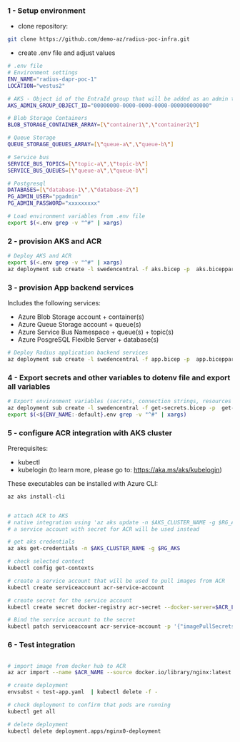 
### 1 - Setup environment
- clone repository: 
```bash
git clone https://github.com/demo-az/radius-poc-infra.git
```
- create .env file and adjust values
```bash
# .env file
# Environment settings
ENV_NAME="radius-dapr-poc-1"
LOCATION="westus2"

# AKS - Object id of the EntraId group that will be added as an admin to the AKS cluster
AKS_ADMIN_GROUP_OBJECT_ID="00000000-0000-0000-0000-000000000000"

# Blob Storage Containers
BLOB_STORAGE_CONTAINER_ARRAY=[\"container1\",\"container2\"]

# Queue Storage
QUEUE_STORAGE_QUEUES_ARRAY=[\"queue-a\",\"queue-b\"]

# Service bus
SERVICE_BUS_TOPICS=[\"topic-a\",\"topic-b\"]
SERVICE_BUS_QUEUES=[\"queue-a\",\"queue-b\"]

# Postgresql
DATABASES=[\"database-1\",\"database-2\"]
PG_ADMIN_USER="pgadmin"
PG_ADMIN_PASSWORD="xxxxxxxxx"
```	
```bash
# Load environment variables from .env file
export $(<.env grep -v "^#" | xargs)
```
### 2 - provision AKS and ACR
```bash
# Deploy AKS and ACR
export $(<.env grep -v "^#" | xargs)
az deployment sub create -l swedencentral -f aks.bicep -p  aks.bicepparam -n radius-poc-aks-1
```
### 3 - provision App backend services
Includes the following services:
- Azure Blob Storage account + container(s)
- Azure Queue Storage account + queue(s)
- Azure Service Bus Namespace + queue(s) + topic(s)
- Azure PosgreSQL Flexible Server + database(s)


```bash
# Deploy Radius application backend services
az deployment sub create -l swedencentral -f app.bicep -p  app.bicepparam -n radius-poc-app-1
```

### 4 - Export secrets and other variables to dotenv file and export all variables

```bash
# Export environment variables (secrets, connection strings, resources ids, etc.) to dotenv file
az deployment sub create -l swedencentral -f get-secrets.bicep -p  get-secrets.bicepparam -n radius-poc-get-secrets-1 --query properties.outputs.my_secrets.value -o tsv > ${ENV_NAME:-default}.env
export $(<${ENV_NAME:-default}.env grep -v "^#" | xargs)
```


### 5 - configure ACR integration with AKS cluster
Prerequisites:
- kubectl
- kubelogin (to learn more, please go to: https://aka.ms/aks/kubelogin)

These executables can be installed with Azure CLI:
```bash
az aks install-cli
```


```bash

# attach ACR to AKS
# native integration using 'az aks update -n $AKS_CLUSTER_NAME -g $RG_AKS --attach-acr $ACR_NAME' is not possible due to missing RBAC permissions
# a service account with secret for ACR will be used instead

# get aks credentials 
az aks get-credentials -n $AKS_CLUSTER_NAME -g $RG_AKS

# check selected context
kubectl config get-contexts

# create a service account that will be used to pull images from ACR
kubectl create serviceaccount acr-service-account

# create secret for the service account
kubectl create secret docker-registry acr-secret --docker-server=$ACR_LOGIN_SERVER --docker-username=$ACR_USER --docker-password=$ACR_PASSWORD --docker-email=notused@ignorethis.com

# Bind the service account to the secret
kubectl patch serviceaccount acr-service-account -p '{"imagePullSecrets": [{"name": "acr-secret"}]}'


```


### 6 - Test integration
```bash

# import image from docker hub to ACR
az acr import --name $ACR_NAME --source docker.io/library/nginx:latest --image nginx:v1

# create deployment
envsubst < test-app.yaml  | kubectl delete -f -

# check deployment to confirm that pods are running
kubectl get all

# delete deployment
kubectl delete deployment.apps/nginx0-deployment

